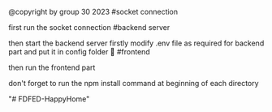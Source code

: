 @copyright by group 30 2023
#socket connection

first run the socket connection
#backend server

then start the backend server 
firstly modify .env file as required
for backend part and put it in config folder 📁
#frontend

then run the frontend part

don't forget to run the npm install command at beginning of each directory 

"# FDFED-HappyHome" 

